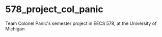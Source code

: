 # 578_project_col_panic
Team Colonel Panic's semester project in EECS 578, at the University of Michigan
